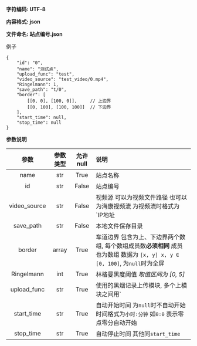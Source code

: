 **字符编码: UTF-8**

**内容格式: json**

**文件命名: 站点编号.json**

例子

    {
        "id": "0",
        "name": "测试点",
        "upload_func": "test",
        "video_source": "test_video/0.mp4",
        "Ringelmann": 1,
        "save_path": "t/0",
        "border": [
            [[0, 0], [100, 0]],     // 上边界
            [[0, 100], [100, 100]]  // 下边界
        ],
        "start_time": null,
        "stop_time": null
    }

**参数说明**

参数            |参数类型|允许null|说明
:--------------:|:-----:|:-----:|:-----------------------------
name            |str    |True   |站点名称
id              |str    |False  |站点编号
video_source    |str    |False  |视频源 可以为视频文件路径 也可以为海康视频流 为视频流时格式为 `IP地址||端口号||用户名||密码||视频通道号||0`
save_path       |str    |False  |本地文件保存目录
border          |array  |True   |车道边界 包含为上、下边界两个数组, 每个数组成员数**必须相同** 成员也为数组 数据为 `[x, y] x, y ∈ [0, 100]`, 为`null`时为全屏 
Ringelmann      |int    |True   |林格曼黑度阈值 *取值区间为 [0, 5]*
upload_func     |str    |True   |使用的黑烟记录上传模块, 多个上模块之间用`|`分割
start_time      |str    |True   |自动开始时间 为`null`时不自动开始 时间格式为`小时:分钟` 如`0:0` 表示零点零分自动开始
stop_time       |str    |True   |自动停止时间 其他同`start_time`
